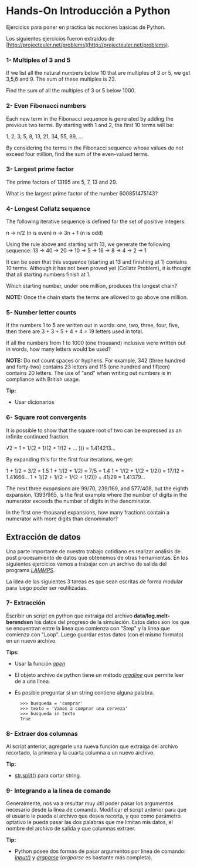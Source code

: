 # Hands-On Introducción a Python

Ejercicios para poner en práctica las nociones básicas de Python.

Los siguientes ejercicios fueron extraidos de [http://projecteuler.net/problems](http://projecteuler.net/problems).


### 1- Multiples of 3 and 5

If we list all the natural numbers below 10 that are multiples of 3 or 5, we get 3,5,6 and 9. The sum of these multiples is 23.  

Find the sum of all the multiples of 3 or 5 below 1000.

### 2- Even Fibonacci numbers

Each new term in the Fibonacci sequence is generated by adding the previous two terms. By starting with 1 and 2, the first 10 terms will be:

1, 2, 3, 5, 8, 13, 21, 34, 55, 89, ...

By considering the terms in the Fibonacci sequence whose values do not exceed four million, find the sum of the even-valued terms.

### 3- Largest prime factor

The prime factors of 13195 are 5, 7, 13 and 29.

What is the largest prime factor of the number 600851475143?

### 4- Longest Collatz sequence

The following iterative sequence is defined for the set of positive integers:

n → n/2 (n is even)
n → 3n + 1 (n is odd)

Using the rule above and starting with 13, we generate the following sequence:
13 → 40 → 20 → 10 → 5 → 16 → 8 → 4 → 2 → 1

It can be seen that this sequence (starting at 13 and finishing at 1) contains 10 terms. Although it has not been proved yet (Collatz Problem), it is thought that all starting numbers finish at 1.

Which starting number, under one million, produces the longest chain?

**NOTE:** Once the chain starts the terms are allowed to go above one million.

### 5- Number letter counts

If the numbers 1 to 5 are written out in words: one, two, three, four, five, then there are 3 + 3 + 5 + 4 + 4 = 19 letters used in total.

If all the numbers from 1 to 1000 (one thousand) inclusive were written out in words, how many letters would be used?

**NOTE:** Do not count spaces or hyphens. For example, 342 (three hundred and forty-two) contains 23 letters and 115 (one hundred and fifteen) contains 20 letters. The use of "and" when writing out numbers is in compliance with British usage.

**Tip:**
* Usar dicionarios

### 6- Square root convergents

It is possible to show that the square root of two can be expressed as an infinite continued fraction.

√2 = 1 + 1/(2 + 1/(2 + 1/(2 + ... ))) = 1.414213...

By expanding this for the first four iterations, we get:

1 + 1/2 = 3/2 = 1.5
1 + 1/(2 + 1/2) = 7/5 = 1.4
1 + 1/(2 + 1/(2 + 1/2)) = 17/12 = 1.41666...
1 + 1/(2 + 1/(2 + 1/(2 + 1/2))) = 41/29 = 1.41379...

The next three expansions are 99/70, 239/169, and 577/408, but the eighth expansion, 1393/985, is the first example where the number of digits in the numerator exceeds the number of digits in the denominator.

In the first one-thousand expansions, how many fractions contain a numerator with more digits than denominator?


## Extracción de datos

Una parte importante de nuestro trabajo cotidiano es realizar análisis de post procesamiento de datos que obtenemos de otras herramientas. En los siguientes ejercicios vamos a trabajar con un archivo de salida del programa *[LAMMPS](http://lammps.sandia.gov/)*.

La idea de las siguientes 3 tareas es que sean escritas de forma modular para luego poder ser reutilizadas.

### 7- Extracción

Escribir un script en python que extraiga del archivo **data/log.melt-berendsen** los datos del progreso de la simulación. Estos datos son los que se encuentran entre la linea que comienza con "Step" y la linea que comienza con "Loop". Luego guardar estos datos (con el mismo formato) en un nuevo archivo.

**Tips:**
* Usar la función *[open](https://docs.python.org/3/tutorial/inputoutput.html#reading-and-writing-files)*
* El objeto archivo de python tiene un método *[readline](https://docs.python.org/3/tutorial/inputoutput.html#methods-of-file-objects)* que permite leer de a una linea.
* Es posible preguntar si un string contiene alguna palabra.

		>>> busqueda = 'comprar'
		>>> texto = 'Vamos a comprar una cerveza'
		>>> busqueda in texto
		True

### 8- Extraer dos columnas

Al script anterior, agregarle una nueva función que extraiga del archivo recortado, la primera y la cuarta columna a un nuevo archivo.

**Tip:**
* [str.split()](https://docs.python.org/3.5/library/stdtypes.html#str.split) para cortar string.

### 9- Integrando a la linea de comando

Generalmente, nos va a resultar muy útil poder pasar los argumentos necesario desde la linea de comando. Modificar el script anterior para que el usuario le pueda el archivo que desea recorta, y que como parámetro optativo le pueda pasar las dos palabras que me limitan mis datos, el nombre del archivo de salida y que columnas extraer.

**Tip:**
* Python posee dos formas de pasar argumentos por linea de comando: *[input()](https://docs.python.org/3/library/functions.html#input)* y *[argparse](https://docs.python.org/3.4/library/argparse.html)* (*argparse* es bastante más completa).
